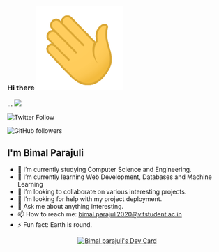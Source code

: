### Hi there <img src="https://github.com/bimal-parajuli/bimal-parajuli/blob/main/assets/wave.gif" width="200px">

...
![](https://komarev.com/ghpvc/?username=bimal-parajuli&color=green&style=flat)

![Twitter Follow](https://img.shields.io/twitter/follow/bimalparajuli5?style=social)

![GitHub followers](https://img.shields.io/github/followers/bimal-parajuli?style=social)


## I'm Bimal Parajuli
- 🔭 I’m currently studying Computer Science and Engineering.
- 🌱 I’m currently learning Web Development, Databases and Machine Learning
- 👯 I’m looking to collaborate on various interesting projects.
- 🤔 I’m looking for help with my project deployment.
- 💬 Ask me about anything interesting.
- 📫 How to reach me: bimal.parajuli2020@vitstudent.ac.in
- ⚡ Fun fact: Earth is round.

<center>
<a href="https://app.daily.dev/bimal_parajuli"><img src="https://api.daily.dev/devcards/e8860b9fcde547b9bf4c98845dc5b458.png?r=60h" width="400" alt="Bimal parajuli's Dev Card"/></a>
</center>
